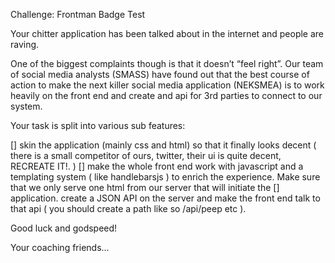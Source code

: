 Challenge: Frontman Badge Test

Your chitter application has been talked about in the internet and people
are raving.

One of the biggest complaints though is that it doesn’t “feel right”. Our
team of social media analysts (SMASS) have found out that the best
course of action to make the next killer social media application
(NEKSMEA) is to work heavily on the front end and create and api for 3rd
parties to connect to our system.

Your task is split into various sub features:

[] skin the application (mainly css and html) so that it finally looks
	 decent ( there is a small competitor of ours, twitter, their ui is quite
	 decent, RECREATE IT!. )
[] make the whole front end work with javascript and a templating
	 system ( like handlebarsjs ) to enrich the experience. Make sure that
	 we only serve one html from our server that will initiate the
[] application.
	 create a JSON API on the server and make the front end talk to that
	 api ( you should create a path like so /api/peep etc ).

Good luck and godspeed!

Your coaching friends…